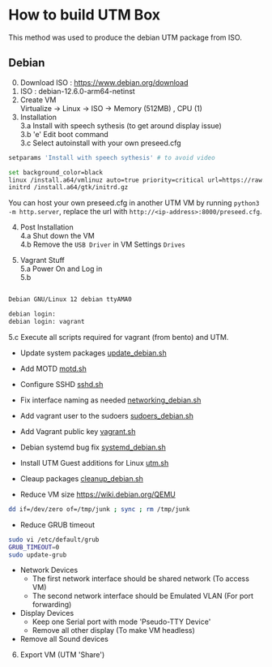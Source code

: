 # How to build UTM Box


This method was used to produce the debian UTM package from ISO.
## Debian 

0. Download ISO : https://www.debian.org/download
1. ISO : debian-12.6.0-arm64-netinst
2. Create VM   
    Virtualize -> Linux -> ISO -> Memory (512MB) , CPU (1)
3. Installation  
3.a Install with speech sythesis (to get around display issue)  
3.b 'e'     Edit boot command  
3.c Select autoinstall with your own preseed.cfg
  ```bash
  setparams 'Install with speech sythesis' # to avoid video 

  set background_color=black
  linux /install.a64/vmlinuz auto=true priority=critical url=https://raw.githubusercontent.com/chef/bento/main/packer_templates/http/debian/preseed.cfg debian-installer/allow_unauthenticated_ssl=true netcfg/choose_interface=eth0 --- quiet
  initrd /install.a64/gtk/initrd.gz
  ```
 You can host your own preseed.cfg in another UTM VM by running ```python3 -m http.server```, replace the url with ```http://<ip-address>:8000/preseed.cfg```. 

4. Post Installation  
  4.a Shut down the VM  
  4.b Remove the `USB Driver` in VM Settings `Drives`  

5. Vagrant Stuff  
  5.a Power On and Log in   
  5.b 
  ```bash

Debian GNU/Linux 12 debian ttyAMA0

debian login: 
debian login: vagrant
  ```
  5.c Execute all scripts required for vagrant (from bento) and UTM.


* Update system packages
[update_debian.sh](https://github.com/chef/bento/blob/main/packer_templates/scripts/debian/update_debian.sh)

* Add MOTD
[motd.sh](https://github.com/chef/bento/blob/main/packer_templates/scripts/_common/motd.sh)

* Configure SSHD
[sshd.sh](https://github.com/chef/bento/blob/main/packer_templates/scripts/_common/sshd.sh)

* Fix interface naming as needed
[networking_debian.sh](https://github.com/chef/bento/blob/main/packer_templates/scripts/debian/networking_debian.sh)

* Add vagrant user to the sudoers
[sudoers_debian.sh](https://github.com/chef/bento/blob/main/packer_templates/scripts/debian/sudoers_debian.sh)

* Add Vagrant public key
[vagrant.sh](https://github.com/chef/bento/blob/main/packer_templates/scripts/_common/vagrant.sh)

* Debian systemd bug fix
[systemd_debian.sh](https://github.com/chef/bento/blob/main/packer_templates/scripts/debian/systemd_debian.sh)

* Install UTM Guest additions for Linux
[utm.sh](./scripts/utm.sh)

* Cleaup packages
[cleanup_debian.sh](https://github.com/chef/bento/blob/main/packer_templates/scripts/debian/cleanup_debian.sh)

* Reduce VM size
https://wiki.debian.org/QEMU
```bash
dd if=/dev/zero of=/tmp/junk ; sync ; rm /tmp/junk
```

* Reduce GRUB timeout
```bash
sudo vi /etc/default/grub
GRUB_TIMEOUT=0
sudo update-grub
```

* Network Devices
  * The first network interface should be shared network (To access VM)
  * The second network interface should be Emulated VLAN (For port forwarding)  
* Display Devices
  * Keep one Serial port with mode 'Pseudo-TTY Device'
  * Remove all other display (To make VM headless)
* Remove all Sound devices

6. Export VM (UTM 'Share')

